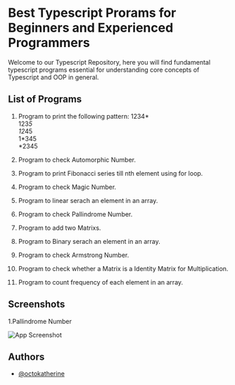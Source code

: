 
# Best Typescript Prorams for Beginners and Experienced Programmers

Welcome to our Typescript Repository, here you will find fundamental typescript programs essential for understanding core concepts of Typescript and OOP in general.




## List of Programs 

1. Program to print the following pattern:
    1234* <br> 
    123*5 <br> 
    12*45 <br> 
    1*345 <br> 
    *2345 <br> 
2. Program to check Automorphic Number.

3. Program to print Fibonacci series till nth element using for loop.

4. Program to check Magic Number.

5. Program to linear serach an element in an array.

6. Program to check Pallindrome Number.

7. Program to add two Matrixs.

8. Program to Binary serach an element in an array.

9. Program to check Armstrong Number.

10. Program to check whether a Matrix is a Identity Matrix for Multiplication.

11. Program to count frequency of each element in an array. 
## Screenshots

1.Pallindrome Number 

![App Screenshot](https://via.placeholder.com/468x300?text=App+Screenshot+Here)

## Authors

- [@octokatherine](https://www.github.com/octokatherine)
